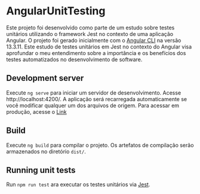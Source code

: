 # AngularUnitTesting

Este projeto foi desenvolvido como parte de um estudo sobre testes unitários utilizando o framework Jest no contexto de uma aplicação Angular. O projeto foi gerado inicialmente com o [Angular CLI](https://github.com/angular/angular-cli) na versão 13.3.11.
Este estudo de testes unitários em Jest no contexto do Angular visa aprofundar o meu entendimento sobre a importância e os benefícios dos testes automatizados no desenvolvimento de software.
## Development server

Execute `ng serve` para iniciar um servidor de desenvolvimento. Acesse http://localhost:4200/. A aplicação será recarregada automaticamente se você modificar qualquer um dos arquivos de origem. Para acessar em produção, acesse o [Link](https://angular13-jest.web.app)

## Build

Execute `ng build`  para compilar o projeto. Os artefatos de compilação serão armazenados no diretório `dist/`.

## Running unit tests

Run `npm run test` ara executar os testes unitários via [Jest](https://jestjs.io/pt-BR/).
